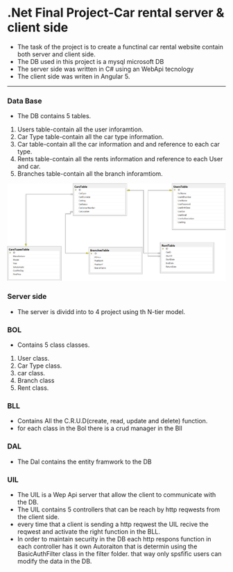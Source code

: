 
# .Net Final Project-Car rental server & client side



* The task of the project is to create a functinal car rental website contain both server and client side.
* The  DB used in this project is a mysql microsoft DB
* The server side was written in C# using an WebApi tecnology
* The client side was writen in Angular 5.

***
### Data Base
* The DB contains 5 tables.
 1. Users table-contain all the user inforamtion.
 2. Car Type table-contain all the car type information.
 3. Car table-contain all the car information and and reference to each car type.
 4. Rents table-contain all the rents information and reference to each User and car.
 5. Branches table-contain all the branch inforamtiom. 
 
 
 ![Screenshot](DB_diagram.png)
 


### Server side
* The server is dividd into to 4 project using th N-tier model.

### BOL
* Contains 5 class classes. 
1. User class.
2. Car Type class.
3. car class.
4. Branch class
5. Rent class.

### BLL
* Contains All the C.R.U.D(create, read, update and delete) function.
* for each class in the Bol there is a crud manager in the Bll

### DAL
* The Dal contains the entity framwork to the DB

### UIL
* The UIL is a Wep Api server that allow the client to communicate with the DB.
*  The UIL contains 5 controllers that can be reach by http reqwests from the client side.
* every time that a client is sending a http reqwest the UIL recive the reqwest and activate the right function in the BLL.
* In order to maintain security in the DB each http respons function in each controller has it own Autoraiton that is determin using the
 BasicAuthFilter class in the filter folder. that way only spsfific users can modify the data in the DB.
 






